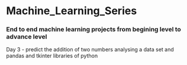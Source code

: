 # Machine_Learning_Series
### End to end machine learning projects from begining level to advance level

Day 3 - predict the addition of two numbers analysing a data set and pandas and tkinter libraries of python
